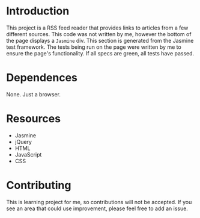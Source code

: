 # Introduction

This project is a RSS feed reader that provides links to articles from a few different sources.  This code was not written by me, however the bottom of the page displays a `Jasmine` div.  This section is generated from the Jasmine test framework.  The tests being run on the page were written by me to ensure the page's functionality.  If all specs are green, all tests have passed.

# Dependences

None.  Just a browser.

# Resources
* Jasmine
* jQuery
* HTML
* JavaScript
* CSS

# Contributing
This is learning project for me, so contributions will not be accepted. If you see an area that could use improvement, please feel free to add an issue.
